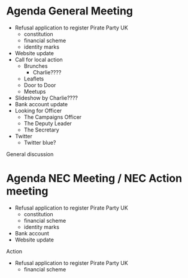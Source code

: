 # Agenda General Meeting

* Refusal application to register Pirate Party UK  
  * constitution  
  * financial scheme  
  * identity marks  
* Website update  
* Call for local action  
  * Brunches  
    * Charlie????  
  * Leaflets  
  * Door to Door  
  * Meetups  
* Slideshow by Charlie????  
* Bank account update  
* Looking for Officer  
  * The Campaigns Officer  
  * The Deputy Leader  
  * The Secretary  
* Twitter   
  * Twitter blue?

General discussion

# Agenda NEC Meeting / NEC Action meeting

* Refusal application to register Pirate Party UK  
  * constitution  
  * financial scheme  
  * identity marks  
* Bank account  
* Website update

Action

* Refusal application to register Pirate Party UK  
  * financial scheme